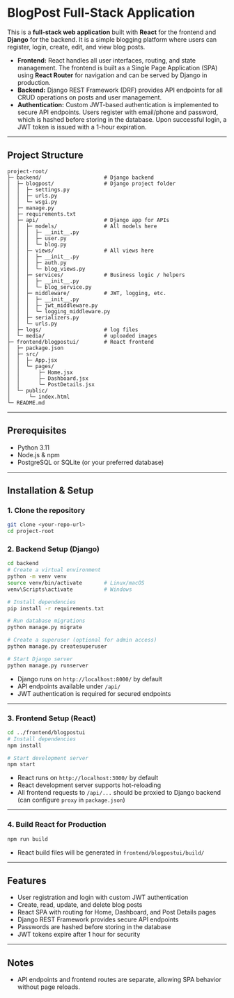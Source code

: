 # BlogPost Full-Stack Application

This is a **full-stack web application** built with **React** for the frontend and **Django** for the backend. It is a simple blogging platform where users can register, login, create, edit, and view blog posts.

* **Frontend:** React handles all user interfaces, routing, and state management. The frontend is built as a Single Page Application (SPA) using **React Router** for navigation and can be served by Django in production.
* **Backend:** Django REST Framework (DRF) provides API endpoints for all CRUD operations on posts and user management.
* **Authentication:** Custom JWT-based authentication is implemented to secure API endpoints. Users register with email/phone and password, which is hashed before storing in the database. Upon successful login, a JWT token is issued with a 1-hour expiration.

---

## Project Structure
```
project-root/
├─ backend/                    # Django backend
│  ├─ blogpost/                # Django project folder
│  │  ├─ settings.py
│  │  ├─ urls.py
│  │  └─ wsgi.py
│  ├─ manage.py
│  ├─ requirements.txt
│  ├─ api/                     # Django app for APIs
│  │  ├─ models/               # All models here
│  │  │  ├─ __init__.py
│  │  │  ├─ user.py
│  │  │  └─ blog.py
│  │  ├─ views/                # All views here
│  │  │  ├─ __init__.py
│  │  │  ├─ auth.py
│  │  │  └─ blog_views.py
│  │  ├─ services/             # Business logic / helpers
│  │  │  ├─ __init__.py
│  │  │  └─ blog_service.py
│  │  ├─ middleware/           # JWT, logging, etc.
│  │  │  ├─ __init__.py
│  │  │  ├─ jwt_middleware.py
│  │  │  └─ logging_middleware.py
│  │  ├─ serializers.py
│  │  └─ urls.py
│  ├─ logs/                    # log files
│  └─ media/                   # uploaded images
├─ frontend/blogpostui/        # React frontend
│  ├─ package.json
│  ├─ src/
│  │  ├─ App.jsx
│  │  └─ pages/
│  │      ├─ Home.jsx
│  │      ├─ Dashboard.jsx
│  │      └─ PostDetails.jsx
│  └─ public/
│      └─ index.html
└─ README.md
```
---

## Prerequisites

* Python 3.11
* Node.js & npm
* PostgreSQL or SQLite (or your preferred database)

---

## Installation & Setup

### 1. Clone the repository

```bash
git clone <your-repo-url>
cd project-root
```

### 2. Backend Setup (Django)

```bash
cd backend
# Create a virtual environment
python -m venv venv
source venv/bin/activate       # Linux/macOS
venv\Scripts\activate          # Windows

# Install dependencies
pip install -r requirements.txt

# Run database migrations
python manage.py migrate

# Create a superuser (optional for admin access)
python manage.py createsuperuser

# Start Django server
python manage.py runserver
```

* Django runs on `http://localhost:8000/` by default
* API endpoints available under `/api/`
* JWT authentication is required for secured endpoints

---

### 3. Frontend Setup (React)

```bash
cd ../frontend/blogpostui
# Install dependencies
npm install

# Start development server
npm start
```

* React runs on `http://localhost:3000/` by default
* React development server supports hot-reloading
* All frontend requests to `/api/...` should be proxied to Django backend (can configure `proxy` in `package.json`)

---

### 4. Build React for Production

```bash
npm run build
```

* React build files will be generated in `frontend/blogpostui/build/`

---

## Features

* User registration and login with custom JWT authentication
* Create, read, update, and delete blog posts
* React SPA with routing for Home, Dashboard, and Post Details pages
* Django REST Framework provides secure API endpoints
* Passwords are hashed before storing in the database
* JWT tokens expire after 1 hour for security

---

## Notes

* API endpoints and frontend routes are separate, allowing SPA behavior without page reloads.
